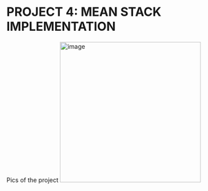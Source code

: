 # PROJECT 4: MEAN STACK IMPLEMENTATION
Pics of the project
<img width="327" alt="image" src="https://user-images.githubusercontent.com/51328110/224558923-9e3fe0a2-fddd-4c7c-9a5b-a6d67b994682.png">
